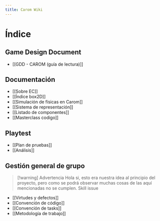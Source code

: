 ```yaml
---
title: Carom Wiki
---
```

# Índice

## Game Design Document 

* [[GDD - CAROM (guía de lectura)]]

## Documentación

- [[Sobre EC]]
- [[Índice box2D]]
- [[Simulación de físicas en Carom]]
- [[Sistema de representación]]
- [[Listado de componentes]]
- [[Masterclass codigo]]

## Playtest

- [[Plan de pruebas]]
- [[Análisis]]

## Gestión general de grupo

>[!warning] Advertencia
>Hola si, esto era nuestra idea al principio del proyecto, pero como se podrá observar muchas cosas de las aquí mencionadas no se cumplen. Skill issue

- [[Virtudes y defectos]]
- [[Convención de código]]
- [[Convención de tasks]]
- [[Metodología de trabajo]]
